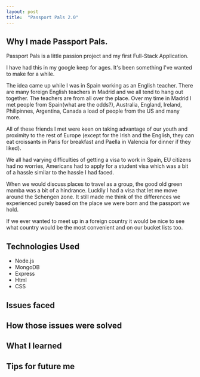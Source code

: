 ```yaml
---
layout: post
title:  "Passport Pals 2.0"
---
```


<h2>Why I made Passport Pals.</h2>

<p>Passport Pals is a little passion project and my first Full-Stack Application.

I have had this in my google keep for ages. It's been something I've wanted to make for a while. 

The idea came up  while I was in Spain working as an English teacher. There are many foreign English teachers in Madrid and we all tend to hang out together. The teachers are from all over the place. Over my time in Madrid I met people from Spain(what are the odds?), Australia, England, Ireland, Philipinnes, Argentina, Canada a load of people from the US and many more. </p>

<p>All of these friends I met were keen on taking advantage of our youth and proximity to the rest of Europe (except for the Irish and the English, they can eat croissants in Paris for breakfast and Paella in Valencia for dinner if they liked). </p>

<p>We all had varying difficulties of getting a visa to work in Spain, EU citizens had no worries, Americans had to apply for a student visa which was a bit of a hassle similar to the hassle I had faced. </p>

<p>When we would discuss places to travel as a group, the good old green mamba was a bit of a hindrance. Luckily I had a visa that let me move around the Schengen zone. It still made me think of the differences we experienced purely based on the place we were born and the passport we hold.</p>

<p>If we ever wanted to meet up in a foreign country it would be nice to see what country would be the most convenient and on our bucket lists too. </p>

<h2>Technologies Used</h2>
<p>
    <ul>
        <li>Node.js</li>
        <li>MongoDB</li>
        <li>Express</li>
        <li>Html</li>
        <li>CSS</li>
    </ul>
</p>

<h2>Issues faced</h2>

<h2>How those issues were solved</h2>

<h2>What I learned</h2>

<h2>Tips for future me</h2>
